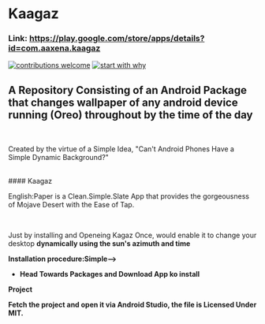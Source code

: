 # Kaagaz
### Link: https://play.google.com/store/apps/details?id=com.aaxena.kaagaz
[![contributions welcome](https://img.shields.io/badge/contributions-welcome-brightgreen.svg?style=flat)](https://github.com/dwyl/esta/issues)
[![start with why](https://img.shields.io/badge/start%20with-why%3F-brightgreen.svg?style=flat)](http://www.ted.com/talks/simon_sinek_how_great_leaders_inspire_action)
<br>

## A Repository Consisting of an Android Package that changes wallpaper of any android device running (Oreo) throughout by the time of the day
<br>
<p>Created by the virtue of a Simple Idea, "Can't Android Phones Have a Simple Dynamic Background?"</p>
<br>
#### Kaagaz
<p>English:Paper is a Clean.Simple.Slate App that provides the gorgeousness of Mojave Desert with the Ease of Tap.<p>
  <br>
  <p>Just by installing and Openeing Kagaz Once, would enable it to change your desktop <b>dynamically using the sun's azimuth and time</b><br>
   </p>
   <b>Installation procedure:<b>Simple--></b>
  <ul>
    <li>Head Towards Packages and Download App ko install</li>
  </ul>
  
 <b>Project</b>
 <p> Fetch the project and open it via Android Studio, the file is Licensed Under MIT.
